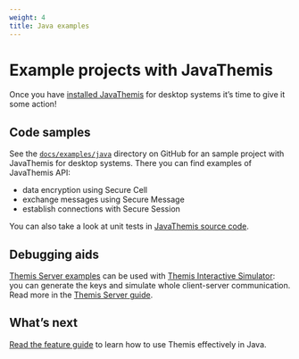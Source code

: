```yaml
---
weight: 4
title: Java examples
---
```


# Example projects with JavaThemis

Once you have [installed JavaThemis](../installation-desktop/) for desktop systems
it’s time to give it some action!

## Code samples

See the [`docs/examples/java`](https://github.com/cossacklabs/themis/tree/master/docs/examples/java)
directory on GitHub for an sample project with JavaThemis for desktop systems.
There you can find examples of JavaThemis API:

  - data encryption using Secure Cell
  - exchange messages using Secure Message
  - establish connections with Secure Session

You can also take a look at unit tests
in [JavaThemis source code](https://github.com/cossacklabs/themis/tree/master/tests/themis/wrappers/android/com/cossacklabs/themis/test).

## Debugging aids

[Themis Server examples](https://github.com/cossacklabs/themis/tree/master/docs/examples/Themis-server/java)
can be used with [Themis Interactive Simulator](/simulator/interactive/):
you can generate the keys and simulate whole client-server communication.
Read more in the [Themis Server guide](/themis/debugging/themis-server/).

## What’s next

[Read the feature guide](../features/)
to learn how to use Themis effectively in Java.
